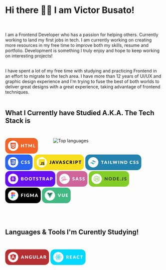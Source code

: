 # Hi there 🤘🏻 I am Victor Busato! <br/> <br/>

<!-- Body of Text Under Headline-->

I am a Frontend Developer who has a passion for helping others. Currently working to land my first jobs in tech. I am currently working on creating more resources in my free time to improve both my skills, resume and portfolio. Development is something I truly enjoy and hope to keep working on interesting projects! <br/> <br/>

I have spent a lot of my free time with studying and practicing Frontend in an effort to migrate to the tech area. I have more than 12 years of UI/UX and graphic design experience and I'm trying to fuse the best of both worlds to deliver great designs with a great experience, taking advantage of frontend techniques. <br/> <br/>



## What I Currently have Studied A.K.A. The Tech Stack is <br/> <br/>

<a href="https://github.com/vickem">
  <img align="right" width="350" src="https://github-readme-stats.vercel.app/api/top-langs/?username=vickem&layout=compact&theme=react" alt="Top languages" />
</a>

<section>
<img style="height: 50px; max-width: 100%;" src="./assets/html.svg" />
<img style="height: 50px; max-width: 100%;" src="./assets/css.svg" />
<img style="height: 50px; max-width: 100%;" src="./assets/javascript.svg" />
<img style="height: 50px; max-width: 100%;" src="./assets/tailwind.svg" />
<img style="height: 50px; max-width: 100%;" src="./assets/bootstrap.svg" />
<img style="height: 50px; max-width: 100%;" src="./assets/sass.svg" />
<img style="height: 50px; max-width: 100%;" src="./assets/nodejs.svg" />
<img style="height: 50px; max-width: 100%;" src="./assets/figma.svg" />
<img style="height: 50px; max-width: 100%;" src="./assets/vue.svg" />
</section>

<br/> <br/>
## Languages & Tools I'm Curently Studying! <br/> <br/>

<section>
<img style="height: 50px; max-width: 100%;" src="./assets/angular.svg" />
<img style="height: 50px; max-width: 100%;" src="./assets/react.svg" />
</section>

<!-- Social Links With follower Counts -->

<a href="https://www.linkedin.com/in/victorsilvabusato/"></a>
